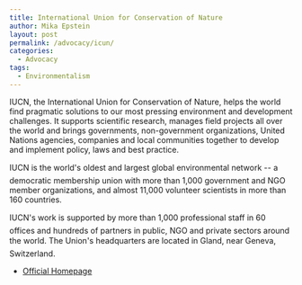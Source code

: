 ```yaml
---
title: International Union for Conservation of Nature
author: Mika Epstein
layout: post
permalink: /advocacy/icun/
categories:
  - Advocacy
tags: 
  - Environmentalism
---
```


IUCN, the International Union for Conservation of Nature, helps the world find pragmatic solutions to our most pressing environment and development challenges. It supports scientific research, manages field projects all over the world and brings governments, non-government organizations, United Nations agencies, companies and local communities together to develop and implement policy, laws and best practice.

IUCN is the world's oldest and largest global environmental network -- a democratic membership union with more than 1,000 government and NGO member organizations, and almost 11,000 volunteer scientists in more than 160 countries.

IUCN's work is supported by more than 1,000 professional staff in 60 offices and hundreds of partners in public, NGO and private sectors around the world. The Union's headquarters are located in Gland, near Geneva, Switzerland.

* [Official Homepage](http://www.iucn.org/)